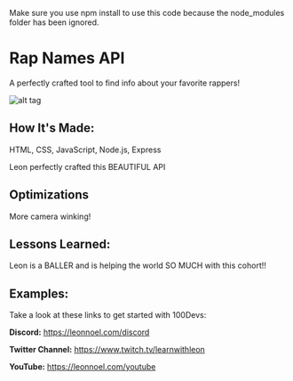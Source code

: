 Make sure you use npm install to use this code because the node_modules folder has been ignored.
# Rap Names API
A perfectly crafted tool to find info about your favorite rappers!
<!-- **Link to project:** http://rapper-api-100devs-class39.herokuapp.com/ -->

![alt tag](https://i.guim.co.uk/img/media/f6944ae7015063b4cd9ca21ed07c83aac89ad244/0_89_2000_1200/master/2000.jpg?width=1200&height=1200&quality=85&auto=format&fit=crop&s=5383dcfed64d39eefa190bb809571091)

## How It's Made:

HTML, CSS, JavaScript, Node.js, Express

Leon perfectly crafted this BEAUTIFUL API

## Optimizations

More camera winking!

## Lessons Learned:

Leon is a BALLER and is helping the world SO MUCH with this cohort!!

## Examples:
Take a look at these links to get started with 100Devs:

**Discord:** https://leonnoel.com/discord

**Twitter Channel:** https://www.twitch.tv/learnwithleon

**YouTube:** https://leonnoel.com/youtube
